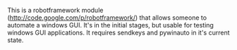 This is a robotframework module (http://code.google.com/p/robotframework/) that allows someone to automate a windows GUI. It's in the initial stages, but usable for testing windows GUI applications. It requires sendkeys and pywinauto in it's current state.